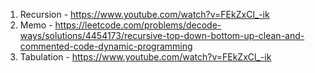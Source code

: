 1. Recursion - https://www.youtube.com/watch?v=FEkZxCl_-ik
2. Memo - https://leetcode.com/problems/decode-ways/solutions/4454173/recursive-top-down-bottom-up-clean-and-commented-code-dynamic-programming 
3. Tabulation - https://www.youtube.com/watch?v=FEkZxCl_-ik 